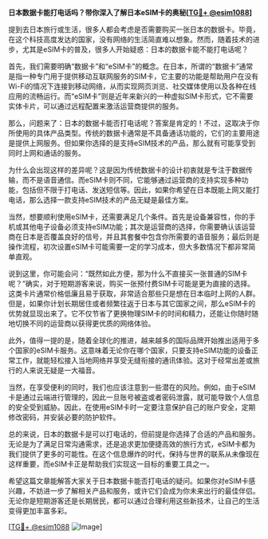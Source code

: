 **日本数据卡能打电话吗？带你深入了解日本eSIM卡的奥秘[[TG💪+ @esim1088](https://t.me/s/esim1088)]**

提到去日本旅行或生活，很多人都会考虑是否需要购买一张日本的数据卡。毕竟，在这个科技高度发达的国家，没有网络的生活简直难以想象。然而，随着技术的进步，尤其是eSIM卡的普及，很多人开始疑惑：日本的数据卡能不能打电话呢？

首先，我们需要明确“数据卡”和“eSIM卡”的概念。在日本，所谓的“数据卡”通常是指一种专门用于提供移动互联网服务的SIM卡，它主要的功能是帮助用户在没有Wi-Fi的情况下连接到移动网络，从而实现网页浏览、社交媒体使用以及各种在线应用的流畅运行。而“eSIM卡”则是近年来新兴的一种虚拟SIM卡形式，它不需要实体卡片，可以通过远程配置来激活运营商提供的服务。

那么，问题来了：日本的数据卡能否打电话呢？答案是肯定的！不过，这取决于你所使用的具体产品类型。传统的数据卡通常是不具备通话功能的，它们的主要用途是提供上网服务。但如果你选择的是支持eSIM技术的产品，那么就有可能享受到同时上网和通话的服务。

为什么会出现这样的差异呢？这是因为传统数据卡的设计初衷就是专注于数据传输，而不是语音通信。而eSIM卡则不同，它能够通过运营商的支持实现多种功能，包括但不限于打电话、发送短信等。因此，如果你希望在日本既能上网又能打电话，那么选择一款支持eSIM技术的产品无疑是最佳方案。

当然，想要顺利使用eSIM卡，还需要满足几个条件。首先是设备兼容性，你的手机或其他电子设备必须支持eSIM功能；其次是运营商的选择，你需要确认该运营商在日本是否覆盖良好的信号，并且其套餐中包含你所需要的语音服务；最后则是操作流程，初次设置eSIM卡可能需要一定的学习成本，但大多数情况下都非常简单直观。

说到这里，你可能会问：“既然如此方便，那为什么不直接买一张普通的SIM卡呢？”确实，对于短期游客来说，购买一张预付费SIM卡可能是更为直接的选择。这类卡片通常价格低廉且易于获取，非常适合那些只是想在日本临时上网的人群。但是，如果你计划长期居住或者频繁往返于日本与其它国家之间，那么eSIM卡的优势就显现出来了。它不仅节省了更换物理SIM卡的时间和精力，还能让你随时随地切换不同的运营商以获得更优质的网络体验。

此外，值得一提的是，随着全球化的推进，越来越多的国际品牌开始推出适用于多个国家的eSIM卡服务。这意味着无论你在哪个国家，只要支持eSIM功能的设备正常工作，就能轻松接入当地网络并享受无缝衔接的通讯体验。这对于经常出差或旅行的人来说无疑是一大福音。

当然，在享受便利的同时，我们也应该注意到一些潜在的风险。例如，由于eSIM卡是通过云端进行管理的，因此一旦账号被盗或者密码泄露，就可能导致个人信息的安全受到威胁。因此，在使用eSIM卡时一定要注意保护自己的账户安全，定期修改密码，并安装必要的防护软件。

总的来说，日本的数据卡是可以打电话的，但前提是你选择了合适的产品和服务。无论是为了满足日常沟通需求，还是追求更加便捷高效的旅行方式，eSIM卡都为我们提供了更多的可能性。在这个信息爆炸的时代，保持与世界的联系从未像现在这样重要，而eSIM卡正是帮助我们实现这一目标的重要工具之一。

希望这篇文章能解答大家关于日本数据卡能否打电话的疑问。如果你对eSIM卡感兴趣，不妨进一步了解相关产品和服务，或许它们会成为你未来出行的最佳伴侣。无论你是短期游客还是长期居民，都可以通过合理利用这些新技术，让自己的生活变得更加丰富多彩。

[[TG💪+ @esim1088](https://t.me/s/esim1088) ![Image](https://i.postimg.cc/4NQfJmqS/Snipaste-2025-05-13-00-14-12.png)]
